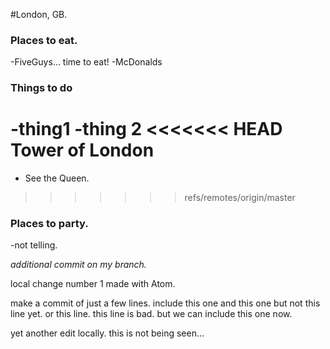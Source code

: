 #London, GB.

### Places to eat.
-FiveGuys... time to eat!
-McDonalds

### Things to do
-thing1
-thing 2
<<<<<<< HEAD
Tower of London
=======
- See the Queen.
>>>>>>> refs/remotes/origin/master

### Places to party.
-not telling.

*additional commit on my branch.*

local change number 1 made with Atom.

make a commit of just a few lines.
include this one
and this one
but not this line yet.
or this line. this line is bad.
but we can include this one now.

yet another edit locally.
this is not being seen...
